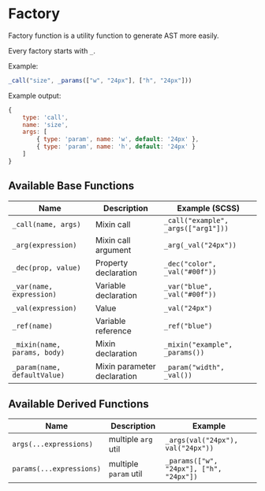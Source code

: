 # Factory

Factory function is a utility function to generate AST more easily.

Every factory starts with `_`.

Example:

```js
_call("size", _params(["w", "24px"], ["h", "24px"]))
```

Example output:

```js
{
    type: 'call',
    name: 'size',
    args: [
        { type: 'param', name: 'w', default: '24px' },
        { type: 'param', name: 'h', default: '24px' }
    ]
}
```

## Available Base Functions

Name                         | Description                 | Example (SCSS)       
-----------------------------|-----------------------------|-----------------------------------
`_call(name, args)`          | Mixin call                  | `_call("example", _args(["arg1"]))` 
`_arg(expression)`           | Mixin call argument         | `_arg(_val("24px"))`               
`_dec(prop, value)`          | Property declaration        | `_dec("color", _val("#00f"))`        
`_var(name, expression)`     | Variable declaration        | `_var("blue", _val("#00f"))`       
`_val(expression)`           | Value                       | `_val("24px")`               
`_ref(name)`                 | Variable reference          | `_ref("blue")`              
`_mixin(name, params, body)` | Mixin declaration           | `_mixin("example", _params())`
`_param(name, defaultValue)` | Mixin parameter declaration | `_param("width", _val())`          

## Available Derived Functions

Name                      | Description               | Example
--------------------------|---------------------------|-------------------------------------
`args(...expressions)`    | multiple `arg` util       | `_args(val("24px"), val("24px"))`
`params(...expressions)`  | multiple `param` util     | `_params(["w", "24px"], ["h", "24px"])`
